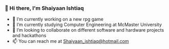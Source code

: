 ### 👋 Hi there, I'm Shaiyaan Ishtiaq
- 🔭 I’m currently working on a new rpg game
- 🌱 I’m currently studying Computer Engineering at McMaster University
- 👯 I’m looking to collaborate on different software and hardware projects and hackathons
- 📫 You can reach me at Shaiyaan_ishtiaq@hotmail.com


